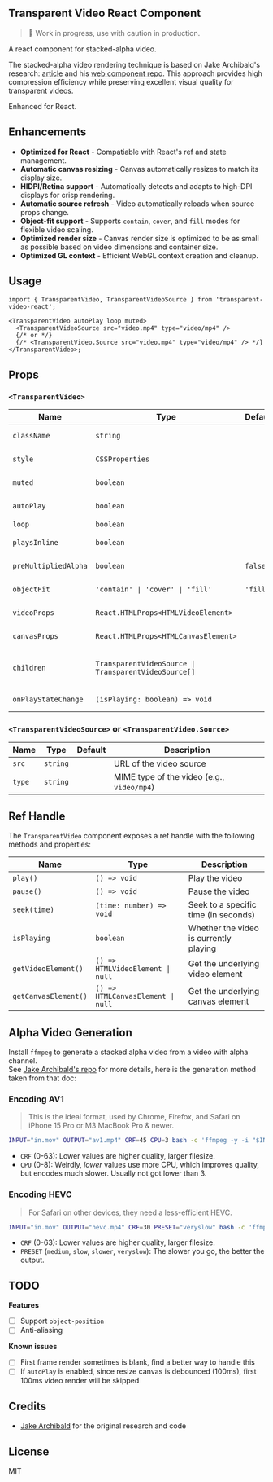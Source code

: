 ## Transparent Video React Component

> 🚧 Work in progress, use with caution in production.

A react component for stacked-alpha video.

The stacked-alpha video rendering technique is based on Jake Archibald's research: [article](https://jakearchibald.com/2024/video-with-transparency/) and his [web component repo](https://github.com/jakearchibald/transparent-video). This approach provides high compression efficiency while preserving excellent visual quality for transparent videos.

Enhanced for React.

## Enhancements

- **Optimized for React** - Compatiable with React's ref and state management.
- **Automatic canvas resizing** - Canvas automatically resizes to match its display size.
- **HIDPI/Retina support** - Automatically detects and adapts to high-DPI displays for crisp rendering.
- **Automatic source refresh** - Video automatically reloads when source props change.
- **Object-fit support** - Supports `contain`, `cover`, and `fill` modes for flexible video scaling.
- **Optimized render size** - Canvas render size is optimized to be as small as possible based on video dimensions and container size.
- **Optimized GL context** - Efficient WebGL context creation and cleanup.

## Usage

```tsx
import { TransparentVideo, TransparentVideoSource } from 'transparent-video-react';

<TransparentVideo autoPlay loop muted>
  <TransparentVideoSource src="video.mp4" type="video/mp4" />
  {/* or */}
  {/* <TransparentVideo.Source src="video.mp4" type="video/mp4" /> */}
</TransparentVideo>;
```

## Props

### `<TransparentVideo>`

| Name                 | Type                                                 | Default  | Description                                                     |
| -------------------- | ---------------------------------------------------- | -------- | --------------------------------------------------------------- |
| `className`          | `string`                                             |          | CSS class name for the container                                |
| `style`              | `CSSProperties`                                      |          | Inline CSS styles for the container                             |
| `muted`              | `boolean`                                            |          | Whether the video is muted                                      |
| `autoPlay`           | `boolean`                                            |          | Whether the video plays automatically                           |
| `loop`               | `boolean`                                            |          | Whether the video loops                                         |
| `playsInline`        | `boolean`                                            |          | Whether the video plays inline (mobile)                         |
| `preMultipliedAlpha` | `boolean`                                            | `false`  | Whether the video uses premultiplied alpha                      |
| `objectFit`          | `'contain' \| 'cover' \| 'fill'`                     | `'fill'` | How the video is fitted to the container                        |
| `videoProps`         | `React.HTMLProps<HTMLVideoElement>`                  |          | Additional props for the video element                          |
| `canvasProps`        | `React.HTMLProps<HTMLCanvasElement>`                 |          | Additional props for the canvas element                         |
| `children`           | `TransparentVideoSource \| TransparentVideoSource[]` |          | `<TransparentVideoSource>` or `<TransparentVideo.Source>` nodes |
| `onPlayStateChange`  | `(isPlaying: boolean) => void`                       |          | Callback when play state changes                                |

### `<TransparentVideoSource>` or `<TransparentVideo.Source>`

| Name   | Type     | Default | Description                                |
| ------ | -------- | ------- | ------------------------------------------ |
| `src`  | `string` |         | URL of the video source                    |
| `type` | `string` |         | MIME type of the video (e.g., `video/mp4`) |

## Ref Handle

The `TransparentVideo` component exposes a ref handle with the following methods and properties:

| Name                 | Type                              | Description                            |
| -------------------- | --------------------------------- | -------------------------------------- |
| `play()`             | `() => void`                      | Play the video                         |
| `pause()`            | `() => void`                      | Pause the video                        |
| `seek(time)`         | `(time: number) => void`          | Seek to a specific time (in seconds)   |
| `isPlaying`          | `boolean`                         | Whether the video is currently playing |
| `getVideoElement()`  | `() => HTMLVideoElement \| null`  | Get the underlying video element       |
| `getCanvasElement()` | `() => HTMLCanvasElement \| null` | Get the underlying canvas element      |

## Alpha Video Generation

Install `ffmpeg` to generate a stacked alpha video from a video with alpha channel.  
See [Jake Archibald's repo](https://github.com/jakearchibald/stacked-alpha-video?tab=readme-ov-file#encoding-av1) for more details, here is the generation method taken from that doc:

### Encoding AV1

> This is the ideal format, used by Chrome, Firefox, and Safari on iPhone 15 Pro or M3 MacBook Pro & newer.

```sh
INPUT="in.mov" OUTPUT="av1.mp4" CRF=45 CPU=3 bash -c 'ffmpeg -y -i "$INPUT" -filter_complex "[0:v]format=pix_fmts=yuva444p[main]; [main]split[main][alpha]; [alpha]alphaextract[alpha]; [main][alpha]vstack" -pix_fmt yuv420p -an -c:v libaom-av1 -cpu-used "$CPU" -crf "$CRF" -pass 1 -f null /dev/null && ffmpeg -y -i "$INPUT" -filter_complex "[0:v]format=pix_fmts=yuva444p[main]; [main]split[main][alpha]; [alpha]alphaextract[alpha]; [main][alpha]vstack" -pix_fmt yuv420p -an -c:v libaom-av1 -cpu-used "$CPU" -crf "$CRF" -pass 2 -movflags +faststart "$OUTPUT"'
```

- `CRF` (0-63): Lower values are higher quality, larger filesize.
- `CPU` (0-8): Weirdly, _lower_ values use more CPU, which improves quality, but encodes much slower. Usually not got lower than 3.

### Encoding HEVC

> For Safari on other devices, they need a less-efficient HEVC.

```sh
INPUT="in.mov" OUTPUT="hevc.mp4" CRF=30 PRESET="veryslow" bash -c 'ffmpeg -y -i "$INPUT" -filter_complex "[0:v]format=pix_fmts=yuva444p[main]; [main]split[main][alpha]; [alpha]alphaextract[alpha]; [main][alpha]vstack" -pix_fmt yuv420p -an -c:v libx265 -preset "$PRESET" -crf "$CRF" -tag:v hvc1 -movflags +faststart "$OUTPUT"'
```

- `CRF` (0-63): Lower values are higher quality, larger filesize.
- `PRESET` (`medium`, `slow`, `slower`, `veryslow`): The slower you go, the better the output.

## TODO

**Features**

- [ ] Support `object-position`
- [ ] Anti-aliasing

**Known issues**

- [ ] First frame render sometimes is blank, find a better way to handle this
- [ ] If `autoPlay` is enabled, since resize canvas is debounced (100ms), first 100ms video render will be skipped

## Credits

- [Jake Archibald](https://jakearchibald.com/) for the original research and code

## License

MIT
